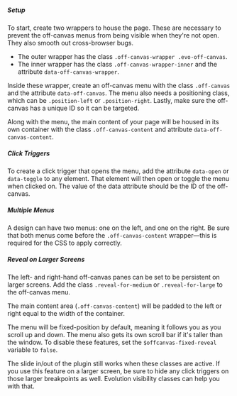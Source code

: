 ##### Setup

To start, create two wrappers to house the page. These are necessary to prevent the off-canvas menus from being visible when they're not open. They also smooth out cross-browser bugs.

- The outer wrapper has the class `.off-canvas-wrapper .evo-off-canvas`.
- The inner wrapper has the class `.off-canvas-wrapper-inner` and the attribute `data-off-canvas-wrapper`.

Inside these wrapper, create an off-canvas menu with the class `.off-canvas` and the attribute `data-off-canvas`. The menu also needs a positioning class, which can be `.position-left` or `.position-right`. Lastly, make sure the off-canvas has a unique ID so it can be targeted.

Along with the menu, the main content of your page will be housed in its own container with the class `.off-canvas-content` and attribute `data-off-canvas-content`.

##### Click Triggers

To create a click trigger that opens the menu, add the attribute `data-open` or `data-toggle` to any element. That element will then open or toggle the menu when clicked on. The value of the data attribute should be the ID of the off-canvas.

##### Multiple Menus

A design can have two menus: one on the left, and one on the right. Be sure that both menus come before the `.off-canvas-content` wrapper—this is required for the CSS to apply correctly.

##### Reveal on Larger Screens

The left- and right-hand off-canvas panes can be set to be persistent on larger screens. Add the class `.reveal-for-medium` or `.reveal-for-large` to the off-canvas menu.

The main content area (`.off-canvas-content`) will be padded to the left or right equal to the width of the container.

The menu will be fixed-position by default, meaning it follows you as you scroll up and down. The menu also gets its own scroll bar if it's taller than the window. To disable these features, set the `$offcanvas-fixed-reveal` variable to `false`.

The slide in/out of the plugin still works when these classes are active. If you use this feature on a larger screen, be sure to hide any click triggers on those larger breakpoints as well. Evolution visibility classes can help you with that.